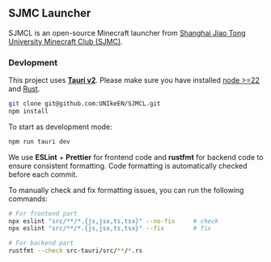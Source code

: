 ## SJMC Launcher

SJMCL is an open-source Minecraft launcher from [Shanghai Jiao Tong University Minecraft Club (SJMC)](https://mc.sjtu.cn/welcome/content/3/).

### Devlopment

This project uses **[Tauri v2](https://v2.tauri.app/)**. Please make sure you have installed [node >=22](https://nodejs.org/) and [Rust](https://www.rust-lang.org/learn/get-started).

```bash
git clone git@github.com:UNIkeEN/SJMCL.git
npm install
```

To start as development mode:

```bash
npm run tauri dev
```

We use **ESLint** + **Prettier** for frontend code and **rustfmt** for backend code to ensure consistent formatting. Code formatting is automatically checked before each commit.

To manually check and fix formatting issues, you can run the following commands:

```bash
# For frontend part
npx eslint "src/**/*.{js,jsx,ts,tsx}" --no-fix     # check
npx eslint "src/**/*.{js,jsx,ts,tsx}" --fix        # fix

# For backend part
rustfmt --check src-tauri/src/**/*.rs
```
